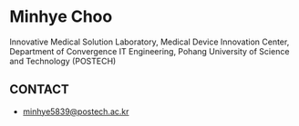 # Minhye Choo
Innovative Medical Solution Laboratory,
Medical Device Innovation Center,
Department of Convergence IT Engineering,
Pohang University of Science and Technology (POSTECH)


## CONTACT
- minhye5839@postech.ac.kr
